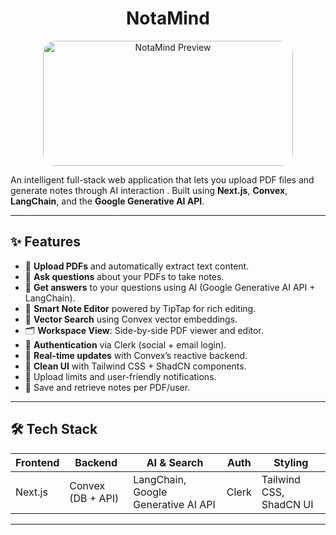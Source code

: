 <h1 align="center">NotaMind</h1>


<p align="center">
  <img 
    src="https://sdmntpreastus.oaiusercontent.com/files/00000000-c474-61f9-b457-939aa2221103/raw?se=2025-07-24T20%3A07%3A42Z&sp=r&sv=2024-08-04&sr=b&scid=e1f6c0ec-0adb-5132-a26b-1a0cb31cb330&skoid=02b7f7b5-29f8-416a-aeb6-99464748559d&sktid=a48cca56-e6da-484e-a814-9c849652bcb3&skt=2025-07-23T20%3A08%3A54Z&ske=2025-07-24T20%3A08%3A54Z&sks=b&skv=2024-08-04&sig=cQYRYObEfhZQFKgBHB%2B1okrJM9SIYOTJCYhdRSgvIP0%3D" 
    alt="NotaMind Preview" 
    width="400" 
    height="200"
    style="border-radius: 20px;"
  />
</p>



An intelligent full-stack web application that lets you upload PDF files and generate notes through AI interaction . Built using **Next.js**, **Convex**, **LangChain**, and the **Google Generative AI API**.

---

## ✨ Features

- 📄 **Upload PDFs** and automatically extract text content.
- 📝 **Ask questions** about your PDFs to take notes.
- 🤖 **Get answers** to your questions using AI (Google Generative AI API + LangChain).
- 📝 **Smart Note Editor** powered by TipTap for rich editing.
- 🧠 **Vector Search** using Convex vector embeddings.
- 🗂️ **Workspace View**: Side-by-side PDF viewer and editor.
- 🔐 **Authentication** via Clerk (social + email login).
- 🚀 **Real-time updates** with Convex’s reactive backend.
- 🌈 **Clean UI** with Tailwind CSS + ShadCN components.
- 🔔 Upload limits and user-friendly notifications.
- 🔄 Save and retrieve notes per PDF/user.

---

## 🛠️ Tech Stack

| Frontend     | Backend        | AI & Search     | Auth     | Styling        |
|--------------|----------------|-----------------|----------|----------------|
| Next.js | Convex (DB + API) | LangChain, Google Generative AI API | Clerk | Tailwind CSS, ShadCN UI |

---
